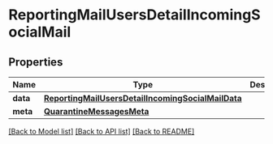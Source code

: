 # ReportingMailUsersDetailIncomingSocialMail

## Properties
Name | Type | Description | Notes
------------ | ------------- | ------------- | -------------
**data** | [**ReportingMailUsersDetailIncomingSocialMailData**](ReportingMailUsersDetailIncomingSocialMailData.md) |  | [optional] 
**meta** | [**QuarantineMessagesMeta**](QuarantineMessagesMeta.md) |  | [optional] 

[[Back to Model list]](../README.md#documentation-for-models) [[Back to API list]](../README.md#documentation-for-api-endpoints) [[Back to README]](../README.md)

